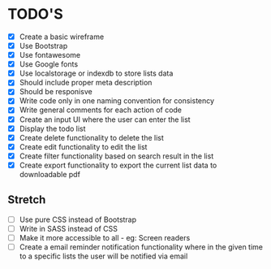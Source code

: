 # TODO'S

- [x] Create a basic wireframe
- [x] Use Bootstrap
- [x] Use fontawesome
- [x] Use Google fonts
- [x] Use localstorage or indexdb to store lists data
- [x] Should include proper meta description
- [x] Should be responisve
- [x] Write code only in one naming convention for consistency
- [x] Write general comments for each action of code
- [x] Create an input UI where the user can enter the list
- [x] Display the todo list
- [x] Create delete functionality to delete the list
- [x] Create edit functionality to edit the list
- [x] Create filter functionality based on search result in the list
- [x] Create export functionality to export the current list data to downloadable pdf

## Stretch

- [ ] Use pure CSS instead of Bootstrap
- [ ] Write in SASS instead of CSS
- [ ] Make it more accessible to all - eg: Screen readers
- [ ] Create a email reminder notification functionality where in the given time to a
      specific lists the user will be notified via email
